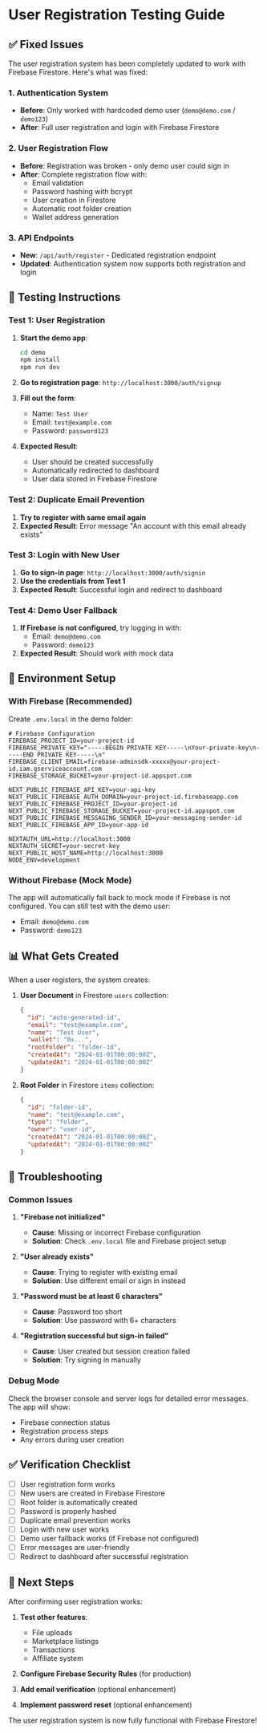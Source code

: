 # User Registration Testing Guide

## ✅ **Fixed Issues**

The user registration system has been completely updated to work with Firebase Firestore. Here's what was fixed:

### **1. Authentication System**
- **Before**: Only worked with hardcoded demo user (`demo@demo.com` / `demo123`)
- **After**: Full user registration and login with Firebase Firestore

### **2. User Registration Flow**
- **Before**: Registration was broken - only demo user could sign in
- **After**: Complete registration flow with:
  - Email validation
  - Password hashing with bcrypt
  - User creation in Firestore
  - Automatic root folder creation
  - Wallet address generation

### **3. API Endpoints**
- **New**: `/api/auth/register` - Dedicated registration endpoint
- **Updated**: Authentication system now supports both registration and login

## 🧪 **Testing Instructions**

### **Test 1: User Registration**

1. **Start the demo app**:
   ```bash
   cd demo
   npm install
   npm run dev
   ```

2. **Go to registration page**: `http://localhost:3000/auth/signup`

3. **Fill out the form**:
   - Name: `Test User`
   - Email: `test@example.com`
   - Password: `password123`

4. **Expected Result**: 
   - User should be created successfully
   - Automatically redirected to dashboard
   - User data stored in Firebase Firestore

### **Test 2: Duplicate Email Prevention**

1. **Try to register with same email again**
2. **Expected Result**: Error message "An account with this email already exists"

### **Test 3: Login with New User**

1. **Go to sign-in page**: `http://localhost:3000/auth/signin`
2. **Use the credentials from Test 1**
3. **Expected Result**: Successful login and redirect to dashboard

### **Test 4: Demo User Fallback**

1. **If Firebase is not configured**, try logging in with:
   - Email: `demo@demo.com`
   - Password: `demo123`
2. **Expected Result**: Should work with mock data

## 🔧 **Environment Setup**

### **With Firebase (Recommended)**

Create `.env.local` in the demo folder:

```env
# Firebase Configuration
FIREBASE_PROJECT_ID=your-project-id
FIREBASE_PRIVATE_KEY="-----BEGIN PRIVATE KEY-----\nYour-private-key\n-----END PRIVATE KEY-----\n"
FIREBASE_CLIENT_EMAIL=firebase-adminsdk-xxxxx@your-project-id.iam.gserviceaccount.com
FIREBASE_STORAGE_BUCKET=your-project-id.appspot.com

NEXT_PUBLIC_FIREBASE_API_KEY=your-api-key
NEXT_PUBLIC_FIREBASE_AUTH_DOMAIN=your-project-id.firebaseapp.com
NEXT_PUBLIC_FIREBASE_PROJECT_ID=your-project-id
NEXT_PUBLIC_FIREBASE_STORAGE_BUCKET=your-project-id.appspot.com
NEXT_PUBLIC_FIREBASE_MESSAGING_SENDER_ID=your-messaging-sender-id
NEXT_PUBLIC_FIREBASE_APP_ID=your-app-id

NEXTAUTH_URL=http://localhost:3000
NEXTAUTH_SECRET=your-secret-key
NEXT_PUBLIC_HOST_NAME=http://localhost:3000
NODE_ENV=development
```

### **Without Firebase (Mock Mode)**

The app will automatically fall back to mock mode if Firebase is not configured. You can still test with the demo user:
- Email: `demo@demo.com`
- Password: `demo123`

## 📊 **What Gets Created**

When a user registers, the system creates:

1. **User Document** in Firestore `users` collection:
   ```json
   {
     "id": "auto-generated-id",
     "email": "test@example.com",
     "name": "Test User",
     "wallet": "0x...",
     "rootFolder": "folder-id",
     "createdAt": "2024-01-01T00:00:00Z",
     "updatedAt": "2024-01-01T00:00:00Z"
   }
   ```

2. **Root Folder** in Firestore `items` collection:
   ```json
   {
     "id": "folder-id",
     "name": "test@example.com",
     "type": "folder",
     "owner": "user-id",
     "createdAt": "2024-01-01T00:00:00Z",
     "updatedAt": "2024-01-01T00:00:00Z"
   }
   ```

## 🐛 **Troubleshooting**

### **Common Issues**

1. **"Firebase not initialized"**
   - **Cause**: Missing or incorrect Firebase configuration
   - **Solution**: Check `.env.local` file and Firebase project setup

2. **"User already exists"**
   - **Cause**: Trying to register with existing email
   - **Solution**: Use different email or sign in instead

3. **"Password must be at least 6 characters"**
   - **Cause**: Password too short
   - **Solution**: Use password with 6+ characters

4. **"Registration successful but sign-in failed"**
   - **Cause**: User created but session creation failed
   - **Solution**: Try signing in manually

### **Debug Mode**

Check the browser console and server logs for detailed error messages. The app will show:
- Firebase connection status
- Registration process steps
- Any errors during user creation

## ✅ **Verification Checklist**

- [ ] User registration form works
- [ ] New users are created in Firebase Firestore
- [ ] Root folder is automatically created
- [ ] Password is properly hashed
- [ ] Duplicate email prevention works
- [ ] Login with new user works
- [ ] Demo user fallback works (if Firebase not configured)
- [ ] Error messages are user-friendly
- [ ] Redirect to dashboard after successful registration

## 🚀 **Next Steps**

After confirming user registration works:

1. **Test other features**:
   - File uploads
   - Marketplace listings
   - Transactions
   - Affiliate system

2. **Configure Firebase Security Rules** (for production)

3. **Add email verification** (optional enhancement)

4. **Implement password reset** (optional enhancement)

The user registration system is now fully functional with Firebase Firestore!

